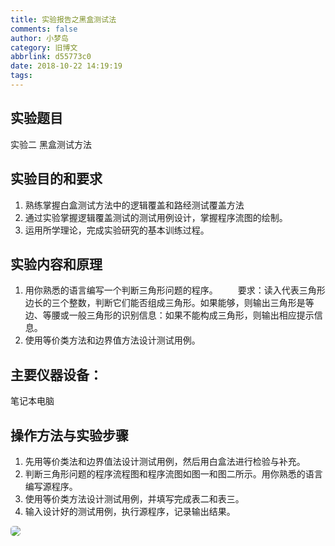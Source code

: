 ```yaml
---
title: 实验报告之黑盒测试法
comments: false
author: 小梦岛
category: 旧博文
abbrlink: d55773c0
date: 2018-10-22 14:19:19
tags:
---
```



## 实验题目
实验二 黑盒测试方法

## 实验目的和要求
1. 熟练掌握白盒测试方法中的逻辑覆盖和路经测试覆盖方法
2. 通过实验掌握逻辑覆盖测试的测试用例设计，掌握程序流图的绘制。
3. 运用所学理论，完成实验研究的基本训练过程。

## 实验内容和原理
1. 用你熟悉的语言编写一个判断三角形问题的程序。
&emsp;&emsp;要求：读入代表三角形边长的三个整数，判断它们能否组成三角形。如果能够，则输出三角形是等边、等腰或一般三角形的识别信息：如果不能构成三角形，则输出相应提示信息。
2. 使用等价类方法和边界值方法设计测试用例。

## 主要仪器设备：
笔记本电脑

## 操作方法与实验步骤
1. 先用等价类法和边界值法设计测试用例，然后用白盒法进行检验与补充。
2. 判断三角形问题的程序流程图和程序流图如图一和图二所示。用你熟悉的语言编写源程序。
3. 使用等价类方法设计测试用例，并填写完成表二和表三。
4. 输入设计好的测试用例，执行源程序，记录输出结果。


<img src="/svgs/1.svg" style="background:#fff;border-radius: 5px;">


